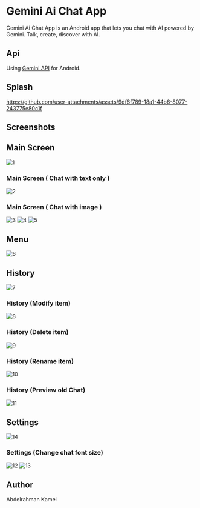 # Gemini Ai Chat App
Gemini Ai Chat App is an Android app that lets you chat with AI powered by Gemini. Talk, create, discover with AI.

## Api
Using [Gemini API](https://ai.google.dev/gemini-api/docs/get-started/tutorial?lang=android) for Android.


## Splash
https://github.com/user-attachments/assets/9df6f789-18a1-44b6-8077-243775e80c1f
## Screenshots
## Main Screen
![1](https://github.com/user-attachments/assets/b2e17ad6-a4a3-4b77-99af-ddde889b5f9d)
### Main Screen ( Chat with text only )
![2](https://github.com/user-attachments/assets/6efb3909-079a-44ea-adf7-6da3af471f6f)
### Main Screen ( Chat with image )
![3](https://github.com/user-attachments/assets/51cac530-2487-408e-b2f0-6b8c492e8d65)
![4](https://github.com/user-attachments/assets/c7c48281-cacd-4d3a-8068-7a5bd738a383)
![5](https://github.com/user-attachments/assets/fc5237d3-a9bf-42e4-85ee-eb1d5cc0bedb)
## Menu
![6](https://github.com/user-attachments/assets/5d009924-a524-4121-b225-877c5ed02918)
## History
![7](https://github.com/user-attachments/assets/3875086b-ba34-476b-9570-f102c9209371)
### History (Modify item)
![8](https://github.com/user-attachments/assets/4598a120-3cf3-45be-9471-d48fb62f2dac)
### History (Delete item)
![9](https://github.com/user-attachments/assets/c26f8b3c-f2f8-4a1e-aab0-d66dc83646fb)
### History (Rename item)
![10](https://github.com/user-attachments/assets/6b042783-bb6f-4f61-a310-1c7a5e7d2988)
### History (Preview old Chat)
![11](https://github.com/user-attachments/assets/b082762b-b39c-4d18-b09d-5892f92c3c0f)
## Settings
![14](https://github.com/user-attachments/assets/787c9b87-e986-4e63-9a60-7c356b670f6b)
### Settings (Change chat font size)
![12](https://github.com/user-attachments/assets/18227b3c-9405-45ed-bef1-96f12ec35f5d)
![13](https://github.com/user-attachments/assets/d0f40c8a-ad10-47c0-8d5b-8c9ab914f317)



## Author
Abdelrahman Kamel














